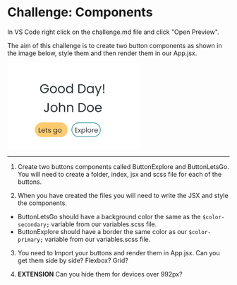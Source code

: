 # Challenge: Components

In VS Code right click on the challenge.md file and click "Open Preview".

The aim of this challenge is to create two button components as shown in the image below, style them and then render them in our App.jsx.

<img src="./images/components-challenge.png" width="300"/>

---

1. Create two buttons components called ButtonExplore and ButtonLetsGo. You will need to create a folder, index, jsx and scss file for each of the buttons.

2. When you have created the files you will need to write the JSX and style the components.

- ButtonLetsGo should have a background color the same as the `$color-secondary;` variable from our variables.scss file.
- ButtonExplore should have a border the same color as our `$color-primary;` variable from our variables.scss file.

3. You need to Import your buttons and render them in App.jsx. Can you get them side by side? Flexbox? Grid?

4. **EXTENSION** Can you hide them for devices over 992px?
